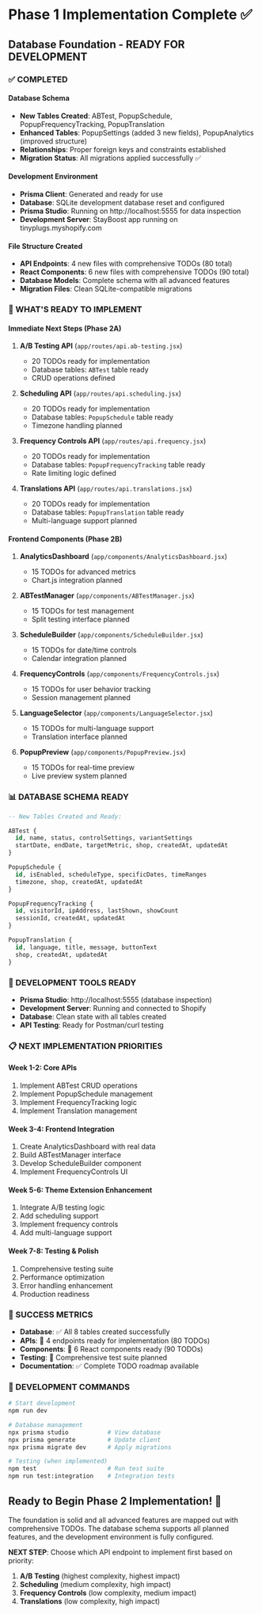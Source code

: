 # Phase 1 Implementation Complete ✅

## Database Foundation - READY FOR DEVELOPMENT

### ✅ COMPLETED

#### Database Schema
- **New Tables Created**: ABTest, PopupSchedule, PopupFrequencyTracking, PopupTranslation
- **Enhanced Tables**: PopupSettings (added 3 new fields), PopupAnalytics (improved structure)
- **Relationships**: Proper foreign keys and constraints established
- **Migration Status**: All migrations applied successfully ✅

#### Development Environment
- **Prisma Client**: Generated and ready for use
- **Database**: SQLite development database reset and configured
- **Prisma Studio**: Running on http://localhost:5555 for data inspection
- **Development Server**: StayBoost app running on tinyplugs.myshopify.com

#### File Structure Created
- **API Endpoints**: 4 new files with comprehensive TODOs (80 total)
- **React Components**: 6 new files with comprehensive TODOs (90 total)
- **Database Models**: Complete schema with all advanced features
- **Migration Files**: Clean SQLite-compatible migrations

### 🚀 WHAT'S READY TO IMPLEMENT

#### Immediate Next Steps (Phase 2A)
1. **A/B Testing API** (`app/routes/api.ab-testing.jsx`)
   - 20 TODOs ready for implementation
   - Database tables: `ABTest` table ready
   - CRUD operations defined
   
2. **Scheduling API** (`app/routes/api.scheduling.jsx`)
   - 20 TODOs ready for implementation
   - Database tables: `PopupSchedule` table ready
   - Timezone handling planned

3. **Frequency Controls API** (`app/routes/api.frequency.jsx`)
   - 20 TODOs ready for implementation
   - Database tables: `PopupFrequencyTracking` table ready
   - Rate limiting logic defined

4. **Translations API** (`app/routes/api.translations.jsx`)
   - 20 TODOs ready for implementation
   - Database tables: `PopupTranslation` table ready
   - Multi-language support planned

#### Frontend Components (Phase 2B)
1. **AnalyticsDashboard** (`app/components/AnalyticsDashboard.jsx`)
   - 15 TODOs for advanced metrics
   - Chart.js integration planned
   
2. **ABTestManager** (`app/components/ABTestManager.jsx`)
   - 15 TODOs for test management
   - Split testing interface planned

3. **ScheduleBuilder** (`app/components/ScheduleBuilder.jsx`)
   - 15 TODOs for date/time controls
   - Calendar integration planned

4. **FrequencyControls** (`app/components/FrequencyControls.jsx`)
   - 15 TODOs for user behavior tracking
   - Session management planned

5. **LanguageSelector** (`app/components/LanguageSelector.jsx`)
   - 15 TODOs for multi-language support
   - Translation interface planned

6. **PopupPreview** (`app/components/PopupPreview.jsx`)
   - 15 TODOs for real-time preview
   - Live preview system planned

### 📊 DATABASE SCHEMA READY

```sql
-- New Tables Created and Ready:

ABTest {
  id, name, status, controlSettings, variantSettings
  startDate, endDate, targetMetric, shop, createdAt, updatedAt
}

PopupSchedule {
  id, isEnabled, scheduleType, specificDates, timeRanges
  timezone, shop, createdAt, updatedAt
}

PopupFrequencyTracking {
  id, visitorId, ipAddress, lastShown, showCount
  sessionId, createdAt, updatedAt
}

PopupTranslation {
  id, language, title, message, buttonText
  shop, createdAt, updatedAt
}
```

### 🔧 DEVELOPMENT TOOLS READY

- **Prisma Studio**: http://localhost:5555 (database inspection)
- **Development Server**: Running and connected to Shopify
- **Database**: Clean state with all tables created
- **API Testing**: Ready for Postman/curl testing

### 📋 NEXT IMPLEMENTATION PRIORITIES

#### Week 1-2: Core APIs
1. Implement ABTest CRUD operations
2. Implement PopupSchedule management
3. Implement FrequencyTracking logic
4. Implement Translation management

#### Week 3-4: Frontend Integration
1. Create AnalyticsDashboard with real data
2. Build ABTestManager interface
3. Develop ScheduleBuilder component
4. Implement FrequencyControls UI

#### Week 5-6: Theme Extension Enhancement
1. Integrate A/B testing logic
2. Add scheduling support
3. Implement frequency controls
4. Add multi-language support

#### Week 7-8: Testing & Polish
1. Comprehensive testing suite
2. Performance optimization
3. Error handling enhancement
4. Production readiness

### 🎯 SUCCESS METRICS

- **Database**: ✅ All 8 tables created successfully
- **APIs**: 🔄 4 endpoints ready for implementation (80 TODOs)
- **Components**: 🔄 6 React components ready (90 TODOs)
- **Testing**: 🔄 Comprehensive test suite planned
- **Documentation**: ✅ Complete TODO roadmap available

### 🚀 DEVELOPMENT COMMANDS

```bash
# Start development
npm run dev

# Database management
npx prisma studio           # View database
npx prisma generate         # Update client
npx prisma migrate dev      # Apply migrations

# Testing (when implemented)
npm test                    # Run test suite
npm run test:integration    # Integration tests
```

## Ready to Begin Phase 2 Implementation! 🎉

The foundation is solid and all advanced features are mapped out with comprehensive TODOs. The database schema supports all planned features, and the development environment is fully configured.

**NEXT STEP**: Choose which API endpoint to implement first based on priority:
1. **A/B Testing** (highest complexity, highest impact)
2. **Scheduling** (medium complexity, high impact)
3. **Frequency Controls** (low complexity, medium impact)
4. **Translations** (low complexity, high impact)
